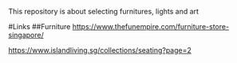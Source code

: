This repository is about selecting furnitures, lights and art

#Links
##Furniture
https://www.thefunempire.com/furniture-store-singapore/

https://www.islandliving.sg/collections/seating?page=2
